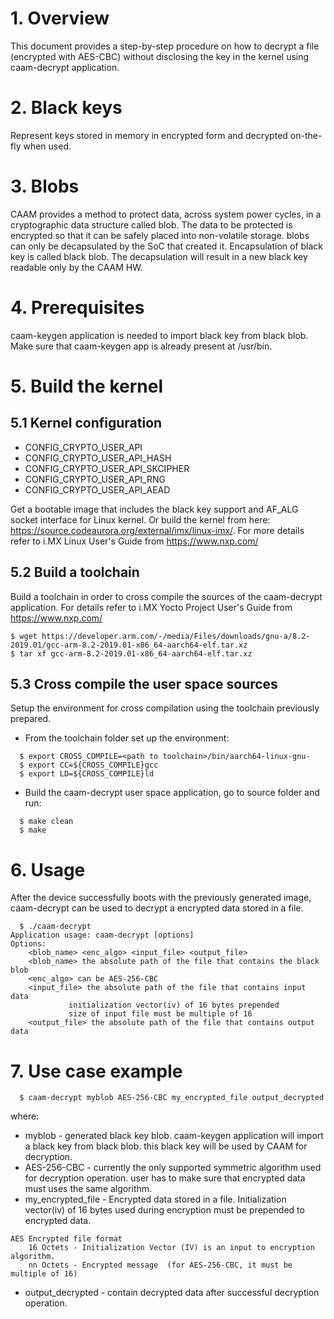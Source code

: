 # 1. Overview
This document provides a step-by-step procedure on how to decrypt a file (encrypted with AES-CBC) without disclosing the key in the kernel using caam-decrypt application.

# 2. Black keys
Represent keys stored in memory in encrypted form and decrypted on-the-fly when used.

# 3. Blobs
CAAM provides a method to protect data, across system power cycles, in a cryptographic data structure called blob. The data to be protected is encrypted so that it can be safely placed into non-volatile storage. blobs can only be decapsulated by the SoC that created it.
Encapsulation of black key is called black blob. The decapsulation will result in a new black key readable only by the CAAM HW.


# 4. Prerequisites
caam-keygen application is needed to import black key from black blob. Make sure that caam-keygen app is already present at /usr/bin.


# 5. Build the kernel

## 5.1 Kernel configuration
- CONFIG_CRYPTO_USER_API
- CONFIG_CRYPTO_USER_API_HASH
- CONFIG_CRYPTO_USER_API_SKCIPHER
- CONFIG_CRYPTO_USER_API_RNG
- CONFIG_CRYPTO_USER_API_AEAD

Get a bootable image that includes the black key support and AF_ALG socket interface for Linux kernel. Or build the kernel from here: https://source.codeaurora.org/external/imx/linux-imx/. For more details refer to i.MX Linux User's Guide from https://www.nxp.com/


## 5.2 Build a toolchain
Build a toolchain in order to cross compile the sources of the caam-decrypt application. For details refer to i.MX Yocto Project User's Guide from https://www.nxp.com/

```
$ wget https://developer.arm.com/-/media/Files/downloads/gnu-a/8.2-2019.01/gcc-arm-8.2-2019.01-x86_64-aarch64-elf.tar.xz
$ tar xf gcc-arm-8.2-2019.01-x86_64-aarch64-elf.tar.xz
```

## 5.3 Cross compile the user space sources
Setup the environment for cross compilation using the toolchain previously prepared.

- From the toolchain folder set up the environment:

```
  $ export CROSS_COMPILE=<path to toolchain>/bin/aarch64-linux-gnu-
  $ export CC=${CROSS_COMPILE}gcc
  $ export LD=${CROSS_COMPILE}ld
```
- Build the caam-decrypt user space application, go to source folder and run:

```
  $ make clean
  $ make
```

# 6. Usage
After the device successfully boots with the previously generated image, caam-decrypt can be used to decrypt a encrypted data stored in a file.

```
  $ ./caam-decrypt
Application usage: caam-decrypt [options]
Options:
	<blob_name> <enc_algo> <input_file> <output_file>
	<blob_name> the absolute path of the file that contains the black blob
	<enc_algo> can be AES-256-CBC
	<input_file> the absolute path of the file that contains input data
		     initialization vector(iv) of 16 bytes prepended
		     size of input file must be multiple of 16
	<output_file> the absolute path of the file that contains output data
```

# 7. Use case example

```
  $ caam-decrypt myblob AES-256-CBC my_encrypted_file output_decrypted
```

where:

- myblob - generated black key blob. caam-keygen application will import a black key from black blob. this black key will be used by CAAM for decryption.
- AES-256-CBC - currently the only supported symmetric algorithm used for decryption operation. user has to make sure that encrypted data must uses the same algorithm.
- my_encrypted_file - Encrypted data stored in a file. Initialization vector(iv) of 16 bytes used during encryption must be prepended to encrypted data.
```
AES Encrypted file format
	16 Octets - Initialization Vector (IV) is an input to encryption algorithm.
	nn Octets - Encrypted message  (for AES-256-CBC, it must be multiple of 16)
```
- output_decrypted - contain decrypted data after successful decryption operation.
